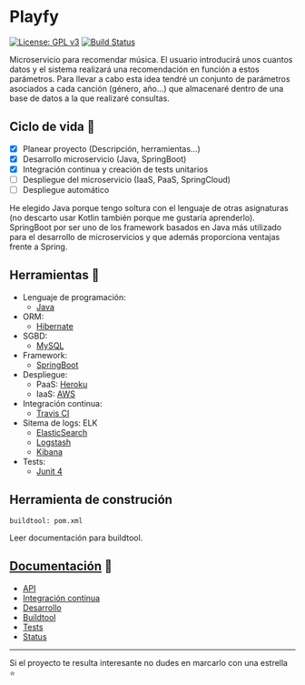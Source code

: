 # Playfy
[![License: GPL v3](https://img.shields.io/badge/License-GPL%20v3-blue.svg)](https://www.gnu.org/licenses/gpl-3.0)
[![Build Status](https://travis-ci.org/JaviBL8/Playfy.svg?branch=master)](https://travis-ci.org/JaviBL8/Playfy)

Microservicio para recomendar música. El usuario introducirá unos cuantos datos y el sistema realizará una recomendación en función a estos parámetros. Para llevar a cabo esta idea tendré un conjunto de parámetros asociados a cada canción (género, año...) que almacenaré dentro de una base de datos a la que realizaré consultas.

## Ciclo de vida :rocket:

- [x] Planear proyecto (Descripción, herramientas...)
- [x] Desarrollo microservicio (Java, SpringBoot)
- [x] Integración continua y creación de tests unitarios
- [ ] Despliegue del microservicio (IaaS, PaaS, SpringCloud)
- [ ] Despliegue automático

He elegido Java porque tengo soltura con el lenguaje de otras asignaturas (no descarto usar Kotlin también porque me gustaría aprenderlo). SpringBoot por ser uno de los framework basados en Java más utilizado para el desarrollo de microservicios y que además proporciona ventajas frente a Spring.

## Herramientas :wrench:

 - Lenguaje de programación:
    - [Java](https://java.com/es/)
 - ORM:
    - [Hibernate](https://hibernate.org/)
 - SGBD:
    - [MySQL](https://www.mysql.com/)
 - Framework:
    - [SpringBoot](https://spring.io/projects/spring-boot)
 - Despliegue:
    - PaaS: [Heroku](https://www.heroku.com/)
    - IaaS: [AWS](https://aws.amazon.com/es/)
 - Integración continua:
    - [Travis CI](https://travis-ci.org/)
 - Sitema de logs: ELK
    - [ElasticSearch](https://www.elastic.co/es/products/elasticsearch)
    - [Logstash](https://www.elastic.co/es/products/logstash)
    - [Kibana](https://www.elastic.co/es/products/kibana)
 - Tests:
    - [Junit 4](https://junit.org/junit4/)

## Herramienta de construción

    buildtool: pom.xml

Leer documentación para buildtool.

## [Documentación](/docs) :notebook:
- [API](/docs/api.md)
- [Integración continua](docs/ic.md)
- [Desarrollo](docs/desarrollo.md)
- [Buildtool](docs/buildtool.md)
- [Tests](docs/tests.md)
- [Status](docs/status.md)

---
Si el proyecto te resulta interesante no dudes en marcarlo con una estrella :star:
